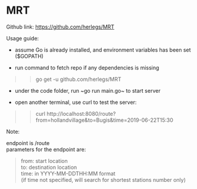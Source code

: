 # MRT
Github link: https://github.com/herlegs/MRT

Usage guide:

* assume Go is already installed, and environment variables has been set ($GOPATH)

* run command to fetch repo if any dependencies is missing
>>go get -u github.com/herlegs/MRT

* under the code folder, run ~go run main.go~ to start server

* open another terminal, use curl to test the server:

>> curl http://localhost:8080/route?from=hollandvillage&to=Bugis&time=2019-06-22T15:30

Note:

endpoint is /route  
parameters for the endpoint are:

> from: start location  
> to: destination location  
time: in YYYY-MM-DDTHH:MM format  
(if time not specified, will search for shortest stations number only)